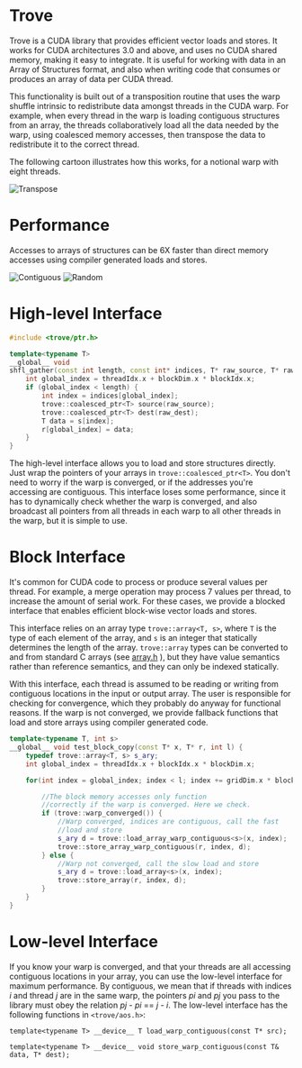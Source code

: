 Trove
=====

Trove is a CUDA library that provides efficient vector loads and
stores. It works for CUDA architectures 3.0 and above, and uses no
CUDA shared memory, making it easy to integrate.  It is useful for
working with data in an Array of Structures format, and also when
writing code that consumes or produces an array of data per CUDA
thread.


This functionality is built out of a transposition routine that uses
the warp shuffle intrinsic to redistribute data amongst threads in the
CUDA warp. For example, when every thread in
the warp is loading contiguous structures from an array, the threads
collaboratively load all the data needed by the warp, using coalesced
memory accesses, then transpose the data to redistribute it to the
correct thread.

The following cartoon illustrates how this works, for a notional warp
with eight threads.

![Transpose](https://raw.github.com/BryanCatanzaro/trove/master/doc/transpose.png)

Performance
===========

Accesses to arrays of structures can be 6X faster than direct memory
accesses using compiler generated loads and stores.

![Contiguous](https://raw.github.com/BryanCatanzaro/trove/master/doc/contiguous.png)
![Random](https://raw.github.com/BryanCatanzaro/trove/master/doc/random.png)

High-level Interface
====================

```c++
#include <trove/ptr.h>

template<typename T>
__global__ void
shfl_gather(const int length, const int* indices, T* raw_source, T* raw_dest) {
    int global_index = threadIdx.x + blockDim.x * blockIdx.x;
    if (global_index < length) {
        int index = indices[global_index];
        trove::coalesced_ptr<T> source(raw_source);
        trove::coalesced_ptr<T> dest(raw_dest);
        T data = s[index];
        r[global_index] = data;
    }
}
```

The high-level interface allows you to load and store structures
directly. Just wrap the pointers of your arrays in
`trove::coalesced_ptr<T>`. You don't need to worry if the warp is
converged, or if the addresses you're accessing are contiguous. This
interface loses some performance, since it has to dynamically check
whether the warp is converged, and also broadcast all pointers from
all threads in each warp to all other threads in the warp, but it is
simple to use.

Block Interface
===============

It's common for CUDA code to process or produce several values per thread. For
example, a merge operation may process 7 values per thread, to increase the
amount of serial work. For these cases, we provide a blocked interface
that enables efficient block-wise vector loads and stores.

This interface relies on an array type `trove::array<T, s>`, where `T`
is the type of each element of the array, and `s` is an integer that
statically determines the length of the array.  `trove::array` types
can be converted to and from standard C arrays (see
[array.h](http://github.com/BryanCatanzaro/trove/blob/master/trove/array.h)
), but they have value
semantics rather than reference semantics, and they can only be
indexed statically.

With this interface, each thread is assumed to be reading or writing
from contiguous locations in the input or output array.  The user is
responsible for checking for convergence, which they probably do
anyway for functional reasons.  If the warp is not converged, we
provide fallback functions that load and store arrays using compiler
generated code.

```c++
template<typename T, int s>
__global__ void test_block_copy(const T* x, T* r, int l) {
    typedef trove::array<T, s> s_ary;
    int global_index = threadIdx.x + blockIdx.x * blockDim.x;

    for(int index = global_index; index < l; index += gridDim.x * blockDim.x) {

        //The block memory accesses only function
        //correctly if the warp is converged. Here we check.
        if (trove::warp_converged()) {
            //Warp converged, indices are contiguous, call the fast
            //load and store
            s_ary d = trove::load_array_warp_contiguous<s>(x, index);
            trove::store_array_warp_contiguous(r, index, d);
        } else {
            //Warp not converged, call the slow load and store
            s_ary d = trove::load_array<s>(x, index);
            trove::store_array(r, index, d);
        }
    }
}
```

Low-level Interface
===================

If you know your warp is converged, and that your threads are all
accessing contiguous locations in your array, you can use the
low-level interface for maximum performance. By contiguous, we mean
that if threads with indices *i* and thread *j* are in the same warp,
the pointers *pi* and *pj* you pass to the library must obey the
relation *pj* - *pi* == *j* - *i*.  The low-level interface has the
following functions in `<trove/aos.h>`:

`template<typename T> __device__ T load_warp_contiguous(const T*
src);`

`template<typename T> __device__ void store_warp_contiguous(const T&
data, T* dest);`
